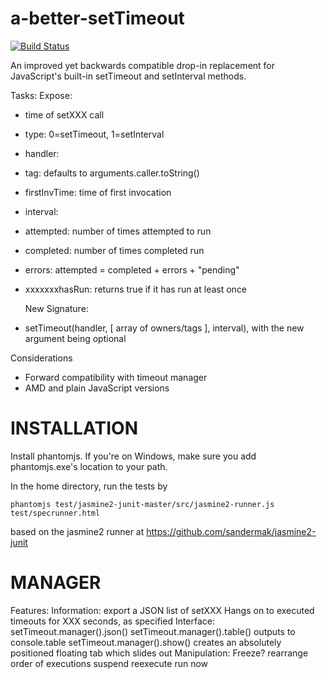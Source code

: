 a-better-setTimeout
===================
[![Build Status](https://travis-ci.org/ilinkuo/a-better-setTimeout.svg?branch=master)](https://travis-ci.org/ilinkuo/a-better-setTimeout)

An improved yet backwards compatible drop-in replacement for JavaScript's built-in setTimeout and setInterval methods.

Tasks:
  Expose:
* time of setXXX call
* type: 0=setTimeout, 1=setInterval
* handler:
* tag: defaults to arguments.caller.toString()
* firstInvTime: time of first invocation
* interval:
* attempted: number of times attempted to run
* completed: number of times completed run
* errors: attempted = completed + errors + "pending"
* xxxxxxxhasRun: returns true if it has run at least once

  New Signature:
* setTimeout(handler, [ array of owners/tags ], interval), with the new argument being optional
 
Considerations
* Forward compatibility with timeout manager
* AMD and plain JavaScript versions

INSTALLATION
============

Install phantomjs. If you're on Windows, make sure you add phantomjs.exe's location to your path.

In the home directory, run the tests by 

	phantomjs test/jasmine2-junit-master/src/jasmine2-runner.js test/specrunner.html

based on the jasmine2 runner at https://github.com/sandermak/jasmine2-junit

MANAGER
=======

Features:
	Information:
		export a JSON list of setXXX
		Hangs on to executed timeouts for XXX seconds, as specified
	Interface:
		setTimeout.manager().json()
		setTimeout.manager().table() outputs to console.table
		setTimeout.manager().show() creates an absolutely positioned floating tab which slides out
	Manipulation:
		Freeze?
		rearrange order of executions
		suspend
		reexecute
		run now
